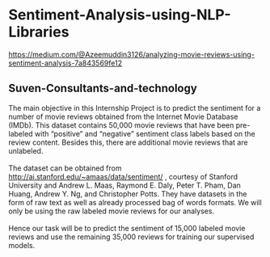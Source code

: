 # Sentiment-Analysis-using-NLP-Libraries


https://medium.com/@Azeemuddin3126/analyzing-movie-reviews-using-sentiment-analysis-7a843569fe12

## Suven-Consultants-and-technology
The main objective in this Internship Project is to predict the sentiment for a number of movie
reviews obtained from the Internet Movie Database (IMDb). This dataset contains 50,000
movie reviews that have been pre-labeled with “positive” and “negative” sentiment class labels
based on the review content. Besides this, there are additional movie reviews that are
unlabeled.<br />\
The dataset can be obtained from http://ai.stanford.edu/~amaas/data/sentiment/ ,
courtesy of Stanford University and Andrew L. Maas, Raymond E. Daly, Peter T. Pham, Dan
Huang, Andrew Y. Ng, and Christopher Potts. They have datasets in the form of raw text as well
as already processed bag of words formats. We will only be using the raw labeled movie
reviews for our analyses.<br />\
Hence our task will be to predict the sentiment of 15,000 labeled movie reviews and use the
remaining 35,000 reviews for training our supervised models.
